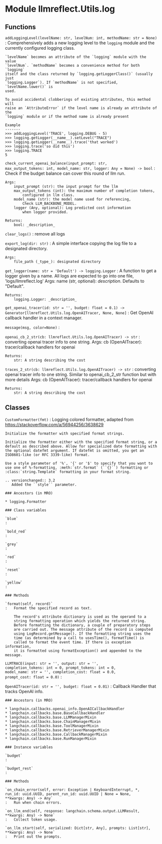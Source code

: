 Module llmreflect.Utils.log
===========================

Functions
---------

    
`addLoggingLevel(levelName: str, levelNum: int, methodName: str = None)`
:   Comprehensively adds a new logging level to the `logging` module and the
    currently configured logging class.
    
    `levelName` becomes an attribute of the `logging` module with the value
    `levelNum`. `methodName` becomes a convenience method for both `logging`
    itself and the class returned by `logging.getLoggerClass()` (usually just
    `logging.Logger`). If `methodName` is not specified, `levelName.lower()` is
    used.
    
    To avoid accidental clobberings of existing attributes, this method will
    raise an `AttributeError` if the level name is already an attribute of the
    `logging` module or if the method name is already present
    
    Example
    -------
    >>> addLoggingLevel('TRACE', logging.DEBUG - 5)
    >>> logging.getLogger(__name__).setLevel("TRACE")
    >>> logging.getLogger(__name__).trace('that worked')
    >>> logging.trace('so did this')
    >>> logging.TRACE
    5

    
`check_current_openai_balance(input_prompt: str, max_output_tokens: int, model_name: str, logger: Any = None) ‑> bool`
:   Check if the budget balance can cover this round of llm run.
    
    Args:
        input_prompt (str): the input prompt for the llm
        max_output_tokens (int): the maximum number of completion tokens,
            configured in llm class.
        model_name (str): the model name used for referencing,
            Check LLM_BACKBONE_MODEL.
        logger (Any, optional): Log predicted cost information
            when logger provided.
    
    Returns:
        bool: _description_

    
`clear_logs()`
:   remove all logs

    
`export_log(dir: str)`
:   A simple interface copying the log file to a designated directory.
    
    Args:
        file_path (_type_): designated directory

    
`get_logger(name: str = 'Default') ‑> logging.Logger`
:   A function to get a logger given by a name.
    All logs are expected to go into one file, 'logs/llmreflect.log'
    Args:
        name (str, optional): _description_. Defaults to "Default".
    
    Returns:
        logging.Logger: _description_

    
`get_openai_tracer(id: str = '', budget: float = 0.1) ‑> Generator[llmreflect.Utils.log.OpenAITracer, None, None]`
:   Get OpenAI callback handler in a context manager.

    
`message(msg, color=None)`
:   

    
`openai_cb_2_str(cb: llmreflect.Utils.log.OpenAITracer) ‑> str`
:   converting openai tracer info to one string.
    Args:
        cb (OpenAITracer): tracer/callback handlers for openai
    
    Returns:
        str: A string describing the cost

    
`traces_2_str(cb: llmreflect.Utils.log.OpenAITracer) ‑> str`
:   converting openai tracer info to one string.
    Similar to openai_cb_2_str function but with more details
    Args:
        cb (OpenAITracer): tracer/callback handlers for openai
    
    Returns:
        str: A string describing the cost

Classes
-------

`CustomFormatter(fmt)`
:   Logging colored formatter,
    adapted from https://stackoverflow.com/a/56944256/3638629
    
    Initialize the formatter with specified format strings.
    
    Initialize the formatter either with the specified format string, or a
    default as described above. Allow for specialized date formatting with
    the optional datefmt argument. If datefmt is omitted, you get an
    ISO8601-like (or RFC 3339-like) format.
    
    Use a style parameter of '%', '{' or '$' to specify that you want to
    use one of %-formatting, :meth:`str.format` (``{}``) formatting or
    :class:`string.Template` formatting in your format string.
    
    .. versionchanged:: 3.2
       Added the ``style`` parameter.

    ### Ancestors (in MRO)

    * logging.Formatter

    ### Class variables

    `blue`
    :

    `bold_red`
    :

    `grey`
    :

    `red`
    :

    `reset`
    :

    `yellow`
    :

    ### Methods

    `format(self, record)`
    :   Format the specified record as text.
        
        The record's attribute dictionary is used as the operand to a
        string formatting operation which yields the returned string.
        Before formatting the dictionary, a couple of preparatory steps
        are carried out. The message attribute of the record is computed
        using LogRecord.getMessage(). If the formatting string uses the
        time (as determined by a call to usesTime(), formatTime() is
        called to format the event time. If there is exception information,
        it is formatted using formatException() and appended to the message.

`LLMTRACE(input: str = '', output: str = '', completion_tokens: int = 0, prompt_tokens: int = 0, model_name: str = '', completion_cost: float = 0.0, prompt_cost: float = 0.0)`
:   

`OpenAITracer(id: str = '', budget: float = 0.01)`
:   Callback Handler that tracks OpenAI info.

    ### Ancestors (in MRO)

    * langchain.callbacks.openai_info.OpenAICallbackHandler
    * langchain.callbacks.base.BaseCallbackHandler
    * langchain.callbacks.base.LLMManagerMixin
    * langchain.callbacks.base.ChainManagerMixin
    * langchain.callbacks.base.ToolManagerMixin
    * langchain.callbacks.base.RetrieverManagerMixin
    * langchain.callbacks.base.CallbackManagerMixin
    * langchain.callbacks.base.RunManagerMixin

    ### Instance variables

    `budget`
    :

    `budget_rest`
    :

    ### Methods

    `on_chain_error(self, error: Exception | KeyboardInterrupt, *, run_id: uuid.UUID, parent_run_id: uuid.UUID | None = None, **kwargs: Any) ‑> Any`
    :   Run when chain errors.

    `on_llm_end(self, response: langchain.schema.output.LLMResult, **kwargs: Any) ‑> None`
    :   Collect token usage.

    `on_llm_start(self, serialized: Dict[str, Any], prompts: List[str], **kwargs: Any) ‑> None`
    :   Print out the prompts.